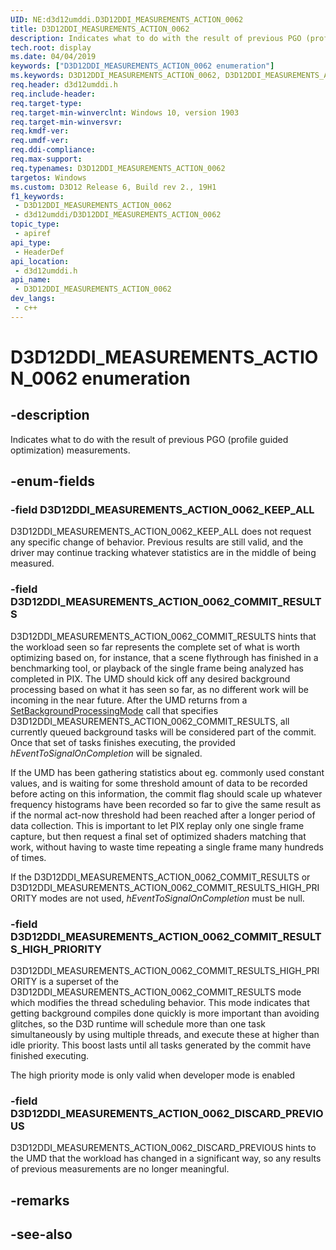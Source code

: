 ```yaml
---
UID: NE:d3d12umddi.D3D12DDI_MEASUREMENTS_ACTION_0062
title: D3D12DDI_MEASUREMENTS_ACTION_0062
description: Indicates what to do with the result of previous PGO (profile guided optimization) measurements.
tech.root: display
ms.date: 04/04/2019
keywords: ["D3D12DDI_MEASUREMENTS_ACTION_0062 enumeration"]
ms.keywords: D3D12DDI_MEASUREMENTS_ACTION_0062, D3D12DDI_MEASUREMENTS_ACTION_0062,
req.header: d3d12umddi.h
req.include-header: 
req.target-type: 
req.target-min-winverclnt: Windows 10, version 1903
req.target-min-winversvr: 
req.kmdf-ver: 
req.umdf-ver: 
req.ddi-compliance: 
req.max-support: 
req.typenames: D3D12DDI_MEASUREMENTS_ACTION_0062
targetos: Windows
ms.custom: D3D12 Release 6, Build rev 2., 19H1
f1_keywords:
 - D3D12DDI_MEASUREMENTS_ACTION_0062
 - d3d12umddi/D3D12DDI_MEASUREMENTS_ACTION_0062
topic_type:
 - apiref
api_type:
 - HeaderDef
api_location:
 - d3d12umddi.h
api_name:
 - D3D12DDI_MEASUREMENTS_ACTION_0062
dev_langs:
 - c++
---
```


# D3D12DDI_MEASUREMENTS_ACTION_0062 enumeration


## -description

Indicates what to do with the result of previous PGO (profile guided optimization) measurements.

## -enum-fields

### -field D3D12DDI_MEASUREMENTS_ACTION_0062_KEEP_ALL

D3D12DDI_MEASUREMENTS_ACTION_0062_KEEP_ALL does not request any specific change of behavior. Previous results are still valid, and the driver may continue tracking whatever statistics are in the middle of being measured.

### -field D3D12DDI_MEASUREMENTS_ACTION_0062_COMMIT_RESULTS

D3D12DDI_MEASUREMENTS_ACTION_0062_COMMIT_RESULTS hints that the workload seen so far represents the complete set of what is worth optimizing based on, for instance, that a scene flythrough has finished in a benchmarking tool, or playback of the single frame being analyzed has completed in PIX. The UMD should kick off any desired background processing based on what it has seen so far, as no different work will be incoming in the near future. After the UMD returns from a [SetBackgroundProcessingMode](nc-d3d12umddi-pfnd3d12ddi_set_background_processing_mode_0062.md) call that specifies D3D12DDI_MEASUREMENTS_ACTION_0062_COMMIT_RESULTS, all currently queued background tasks will be considered part of the commit. Once that set of tasks finishes executing, the provided *hEventToSignalOnCompletion* will be signaled.

If the UMD has been gathering statistics about eg. commonly used constant values, and is waiting for some threshold amount of data to be recorded before acting on this information, the commit flag should scale up whatever frequency histograms have been recorded so far to give the same result as if the normal act-now threshold had been reached after a longer period of data collection.  This is important to let PIX replay only one single frame capture, but then request a final set of optimized shaders matching that work, without having to waste time repeating a single frame many hundreds of times.

If the D3D12DDI_MEASUREMENTS_ACTION_0062_COMMIT_RESULTS or D3D12DDI_MEASUREMENTS_ACTION_0062_COMMIT_RESULTS_HIGH_PRIORITY modes are not used, *hEventToSignalOnCompletion* must be null.

### -field D3D12DDI_MEASUREMENTS_ACTION_0062_COMMIT_RESULTS_HIGH_PRIORITY

D3D12DDI_MEASUREMENTS_ACTION_0062_COMMIT_RESULTS_HIGH_PRIORITY is a superset of the D3D12DDI_MEASUREMENTS_ACTION_0062_COMMIT_RESULTS mode which modifies the thread scheduling behavior. This mode indicates that getting background compiles done quickly is more important than avoiding glitches, so the D3D runtime will schedule more than one task simultaneously by using multiple threads, and execute these at higher than idle priority. This boost lasts until all tasks generated by the commit have finished executing.

The high priority mode is only valid when developer mode is enabled

### -field D3D12DDI_MEASUREMENTS_ACTION_0062_DISCARD_PREVIOUS

D3D12DDI_MEASUREMENTS_ACTION_0062_DISCARD_PREVIOUS hints to the UMD that the workload has changed in a significant way, so any results of previous measurements are no longer meaningful.

## -remarks

## -see-also

